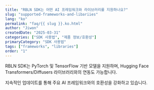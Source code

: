```yaml
---
title: "RBLN SDK는 어떤 AI 프레임워크와 라이브러리를 지원하나요?"
slug: "supported-frameworks-and-libariies"
lang: "ko"
permalink: "faq/{{ slug }}.ko.html"
author: "Jiwon"
createdDate: "2025-03-31"           
categories: ["SDK 사용법", "제품 정보/호환성"]  
primaryCategory: "SDK 사용법"               
tags: ["frameworks", "libraries"]
order: "1"         
---
```

RBLN SDK는 PyTorch 및 TensorFlow 기반 모델을 지원하며, Hugging Face Transformers/Diffusers 라이브러리와의 연동도 가능합니다.

지속적인 업데이트를 통해 주요 AI 프레임워크와의 호환성을 강화하고 있습니다.